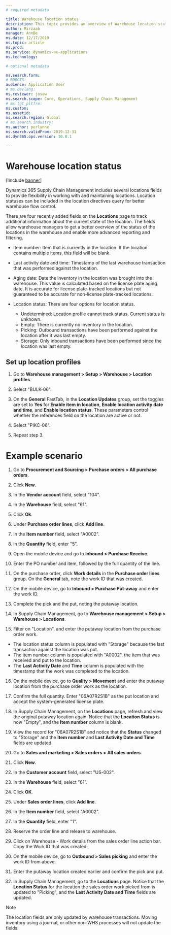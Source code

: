 ```yaml
---
# required metadata

title: Warehouse location status
description: This topic provides an overview of Warehouse location status.
author: Mirzaab
manager: AnnBe
ms.date: 12/17/2019
ms.topic: article
ms.prod: 
ms.service: dynamics-ax-applications
ms.technology: 

# optional metadata

ms.search.form: 
# ROBOTS: 
audience: Application User
# ms.devlang: 
ms.reviewer: josaw
ms.search.scope: Core, Operations, Supply Chain Management
# ms.tgt_pltfrm: 
ms.custom: 
ms.assetid: 
ms.search.region: Global
# ms.search.industry: 
ms.author: perlynne
ms.search.validFrom: 2019-12-31
ms.dyn365.ops.version: 10.0.1

---
```


# Warehouse location status

[!include [banner](../includes/banner.md)]

Dynamics 365 Supply Chain Management includes several locations fields to provide flexibility in working with and maintaining locations. Location statuses can be included in the location directives query for better warehouse flow control.

There are four recently added fields on the **Locations** page to track additional information about the current state of the location. The fields allow warehouse managers to get a better overview of the status of the locations in the warehouse and enable more advanced reporting and filtering.

- Item number: Item that is currently in the location. If the location contains multiple items, this field will be blank.

- Last activity date and time: Timestamp of the last warehouse transaction that was performed against the location.

- Aging date: Date the inventory in the location was brought into the warehouse. This value is calculated based on the license plate aging date. It is accurate for license plate-tracked locations but not guaranteed to be accurate for non-license plate-tracked locations.

- Location status: There are four options for location status.

  - Undetermined: Location profile cannot track status. Current status is unknown.
  - Empty: There is currently no inventory in the location.
  - Picking: Outbound transactions have been performed against the location after it was last empty.
  - Storage: Only inbound transactions have been performed since the location was last empty.


## Set up location profiles

1. Go to **Warehouse management > Setup > Warehouse > Location profiles**.

2. Select "BULK-06". 

3. On the **General** FastTab, in the **Location Updates** group, set the toggles are set to **Yes** for **Enable item in location**, **Enable location activity date and time**, and **Enable location status**. These parameters control whether the references field on the location are active or not. 

4. Select "PIKC-06".

5. Repeat step 3.


# Example scenario

1. Go to **Procurement and Sourcing > Purchase orders > All purchase orders**.

2. Click **New**.

3. In the **Vendor account** field, select "104".

4. In the **Warehouse** field, select "61". 

5. Click **Ok**.

6. Under **Purchase order lines**, click **Add line**.

7. In the **Item number** field, select "A0002".

8. in the **Quantity** field, enter "5".

9. Open the mobile device and go to **Inbound > Purchase Receive**.

10. Enter the PO number and item, followed by the full quantity of the line.

11. On the purchase order, click **Work details** in the **Purchase order lines** group. On the **General** tab, note the work ID that was created.

12. On the mobile device, go to **Inbound > Purchase Put-away** and enter the work ID. 

13. Complete the pick and the put, noting the putaway location.

14. In Supply Chain Management, go to **Warehouse management > Setup > Warehouse > Locations**.

15. Filter on "Location", and enter the putaway location from the purchase order work.

  - The location status column is populated with "Storage" because the last transaction against the location was put. 
  - The item number column is populated with "A0002", the item that was received and put to the location. 
  - The **Last Activity Date** and **Time** column is populated with the timestamp that the work was completed to the location.

16. On the mobile device, go to **Quality > Movement** and enter the putaway location from the purchase order work as the location. 

17. Confirm the full quantity. Enter "06A07R2S1B" as the put location and accept the system-generated license plate.

18. In Supply Chain Management, on the **Locations** page, refresh and view the original putaway location again. Notice that the **Location Status** is now "Empty", and the **Item number** column is blank.

19. View the record for "06A07R2S1B" and notice that the **Status** changed to "Storage" and the **Item number** and **Last Activity Date and Time** fields are updated.

20. Go to **Sales and marketing > Sales orders > All sales orders**. 

21. Click **New**. 

22. In the **Customer account** field, select "US-002".

23. In the **Warehouse** field, select "61".

24. Click **OK**.

25. Under **Sales order lines**, click **Add line**.

26. In the **Item number** field, select "A0002".

27. In the **Quantity** field, enter "1".

28. Reserve the order line and release to warehouse.

29. Click on Warehouse - Work details from the sales order line action bar. Copy the Work ID that was created.

30. On the mobile device, go to **Outbound > Sales picking** and enter the work ID from above.

31. Enter the putaway location created earlier and confirm the pick and put.

32. In Supply Chain Management, go to the **Locations** page. Notice that the **Location Status** for the location the sales order work picked from is updated to "Picking", and the **Last Activity Date and Time** fields are updated.

> [!NOTE]
> The location fields are only updated by warehouse transactions. Moving inventory using a journal, or other non-WHS processes will not update the fields.
